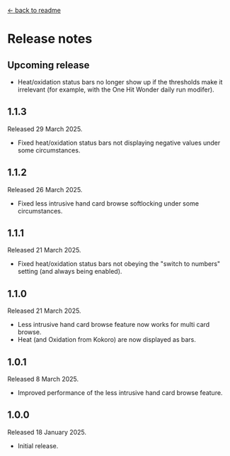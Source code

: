 [← back to readme](README.md)

# Release notes

## Upcoming release

* Heat/oxidation status bars no longer show up if the thresholds make it irrelevant (for example, with the One Hit Wonder daily run modifer).

## 1.1.3
Released 29 March 2025.

* Fixed heat/oxidation status bars not displaying negative values under some circumstances.

## 1.1.2
Released 26 March 2025.

* Fixed less intrusive hand card browse softlocking under some circumstances.

## 1.1.1
Released 21 March 2025.

* Fixed heat/oxidation status bars not obeying the "switch to numbers" setting (and always being enabled).

## 1.1.0
Released 21 March 2025.

* Less intrusive hand card browse feature now works for multi card browse.
* Heat (and Oxidation from Kokoro) are now displayed as bars.

## 1.0.1
Released 8 March 2025.

* Improved performance of the less intrusive hand card browse feature.

## 1.0.0
Released 18 January 2025.

* Initial release.